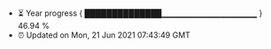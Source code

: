 - ⏳ Year progress { ██████████████▁▁▁▁▁▁▁▁▁▁▁▁▁▁▁▁ } 46.94 %
- ⏰ Updated on Mon, 21 Jun 2021 07:43:49 GMT

